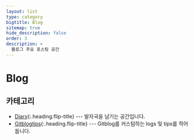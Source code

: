 ```yaml
---
layout: list
type: category
bigtitle: Blog
sitemap: true
hide_description: false
order: 3
description: >
  블로그 주요 포스팅 공간
---
```


# Blog

## 카테고리

* [Diary]{:.heading.flip-title} ---  발자국을 남기는 공간입니다.
* [Gitblogtips]{:.heading.flip-title} --- Gitblog를 커스텀하는 logs 및 tips를 적어 둡니다. 

[Diary]: /diary/
[Gitblogtips]: /gitblog-tips/